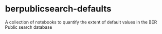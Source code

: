 # berpublicsearch-defaults
A collection of notebooks to quantify the extent of default values in the BER Public search database

